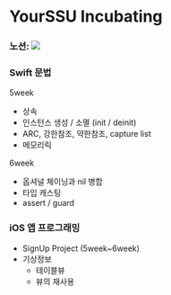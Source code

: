 # YourSSU Incubating
### 노션: <a href="https://ninth-sleep-ef8.notion.site/YourSSU-Incubating-86a3d9ba6d2646c5b17ada7328ae6559"><img src="https://img.shields.io/badge/Notion-ffffff?style=flat-square&logo=notion&logoColor=000000"/></a>

### Swift 문법
5week
- 상속
- 인스턴스 생성 / 소멸 (init / deinit)
- ARC, 강한참조, 약한참조, capture list
- 메모리릭

6week
- 옵셔널 체이닝과 nil 병합
- 타입 캐스팅
- assert / guard

### iOS 앱 프로그래밍 
- SignUp Project (5week~6week)
- 기상정보 
    - 테이블뷰
    - 뷰의 재사용
    
